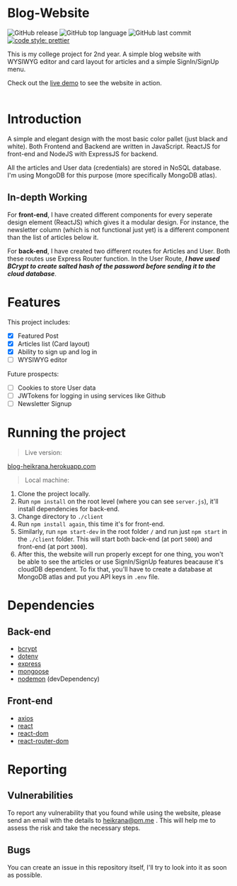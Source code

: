 # Blog-Website
![GitHub release](https://img.shields.io/github/release/Heikrana/my-blog-website.svg?style=popout-square)
![GitHub top language](https://img.shields.io/github/languages/top/Heikrana/my-blog-website.svg?style=popout-square) ![GitHub last commit](https://img.shields.io/github/last-commit/Heikrana/my-blog-website.svg?style=popout-square) [![code style: prettier](https://img.shields.io/badge/code_style-prettier-ff69b4.svg?style=flat-square)](https://github.com/prettier/prettier)


This is my college project for 2nd year. A simple blog website with WYSIWYG editor and card layout for articles and a simple SignIn/SignUp menu.

Check out the [live demo](https://blog-heikrana.herokuapp.com) to see the website in action.
<br><br>

# Introduction

A simple and elegant design with the most basic color pallet (just black and white). Both Frontend and Backend are written in JavaScript. ReactJS for front-end and NodeJS with ExpressJS for backend.

All the articles and User data (credentials) are stored in NoSQL database. I'm using MongoDB for this purpose (more specifically MongoDB atlas).


## In-depth Working

For **front-end**, I have created different components for every seperate design element (ReactJS) which gives it a modular design.
For instance, the newsletter column (which is not functional just yet) is a different component than the list of articles below it.

For **back-end**, I have created two different routes for Articles and User. Both these routes use Express Router function.
In the User Route, ***I have used BCrypt to create salted hash of the password before sending it to the cloud database***.

# Features

This project includes:

- [x] Featured Post
- [x] Articles list (Card layout)
- [x] Ability to sign up and log in
- [ ] WYSIWYG editor

Future prospects:

- [ ] Cookies to store User data
- [ ] JWTokens for logging in using services like Github
- [ ] Newsletter Signup

# Running the project

> Live version:

[blog-heikrana.herokuapp.com](https://blog-heikrana.herokuapp.com)

> Local machine:

1. Clone the project locally.
2. Run `npm install` on the root level (where you can see `server.js`), it'll install dependencies for back-end.
3. Change directory to `./client`
4. Run `npm install again`, this time it's for front-end.
5. Similarly, run `npm start-dev` in the root folder `/` and run just `npm start` in the `./client` folder. This will start both back-end (at port `5000`) and front-end (at port `3000`).
6. After this, the website will run properly except for one thing, you won't be able to see the articles or use SignIn/SignUp features beacause it's cloudDB dependent. To fix that, you'll have to create a database at MongoDB atlas and put you API keys in `.env` file.

# Dependencies

## Back-end

- [bcrypt](https://www.npmjs.com/package/bcrypt)
- [dotenv](https://www.npmjs.com/package/dotenv)
- [express](https://www.npmjs.com/package/express)
- [mongoose](https://www.npmjs.com/package/mongoose)
- [nodemon](https://www.npmjs.com/package/nodemon) (devDependency)

## Front-end

- [axios](https://www.npmjs.com/package/axios)
- [react](https://www.npmjs.com/package/react)
- [react-dom](https://www.npmjs.com/package/react-dom)
- [react-router-dom](https://www.npmjs.com/package/react-router-dom)

# Reporting

## Vulnerabilities

To report any vulnerability that you found while using the website, please send an email with the details to heikrana@pm.me
. This will help me to assess the risk and take the necessary steps.

## Bugs

You can create an issue in this repository itself, I'll try to look into it as soon as possible.